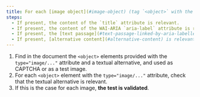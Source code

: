 ```yaml
---
title: For each [image object](#image-object) (tag `<object>` with the attribute `type="image/…"`) used as [CAPTCHA](#captcha) or as a [test image ](#test-image), with a [text alternative](#textual-image-alternative) or [alternative content](#alternative-content), is this alternative relevant?
steps:
  - If present, the content of the `title` attribute is relevant.
  - If present, the content of the WAI-ARIA `aria-label` attribute is relevant.
  - If present, the [text passage](#text-passage-linked-by-aria-labelledby-or-aria-describedby) associated via the WAI-ARIA attribute `aria-labelledby` is relevant .
  - If present, [alternative content](#alternative-content) is relevant.
---
```


1. Find in the document the `<object>` elements provided with the `type="image/..."` attribute and a textual alternative, and used as CAPTCHA or as a test image.
2. For each `<object>` element with the `type="image/..."` attribute, check that the textual alternative is relevant.
3. If this is the case for each image, **the test is validated**.
